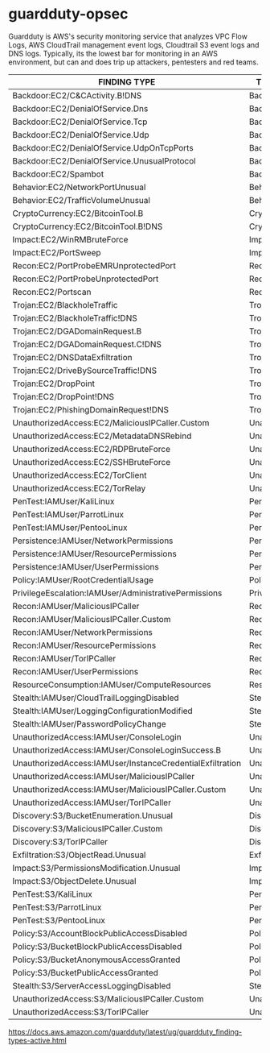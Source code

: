 # guardduty-opsec

Guardduty is AWS's security monitoring service that analyzes VPC Flow Logs, AWS CloudTrail management event logs, Cloudtrail S3 event logs and DNS logs. Typically, its the lowest bar for monitoring in an AWS environment, but can and does trip up attackers, pentesters and red teams. 



| FINDING TYPE                                              | THREAT PURPOSE      | RESOURCE | SEVERITY |
|-----------------------------------------------------------|---------------------|----------|----------|
| Backdoor:EC2/C&CActivity.B!DNS                            | Backdoor            | EC2      | High     |
| Backdoor:EC2/DenialOfService.Dns                          | Backdoor            | EC2      | High     |
| Backdoor:EC2/DenialOfService.Tcp                          | Backdoor            | EC2      | High     |
| Backdoor:EC2/DenialOfService.Udp                          | Backdoor            | EC2      | High     |
| Backdoor:EC2/DenialOfService.UdpOnTcpPorts                | Backdoor            | EC2      | High     |
| Backdoor:EC2/DenialOfService.UnusualProtocol              | Backdoor            | EC2      | High     |
| Backdoor:EC2/Spambot                                      | Backdoor            | EC2      | Medium   |
| Behavior:EC2/NetworkPortUnusual                           | Behavior            | EC2      | Medium   |
| Behavior:EC2/TrafficVolumeUnusual                         | Behavior            | EC2      | Medium   |
| CryptoCurrency:EC2/BitcoinTool.B                          | CryptoCurrency      | EC2      | High     |
| CryptoCurrency:EC2/BitcoinTool.B!DNS                      | CryptoCurrency      | EC2      | High     |
| Impact:EC2/WinRMBruteForce                                | Impact              | EC2      | High     |
| Impact:EC2/PortSweep                                      | Impact              | EC2      | High     |
| Recon:EC2/PortProbeEMRUnprotectedPort                     | Recon               | EC2      | High     |
| Recon:EC2/PortProbeUnprotectedPort                        | Recon               | EC2      | Low*     |
| Recon:EC2/Portscan                                        | Recon               | EC2      | Medium   |
| Trojan:EC2/BlackholeTraffic                               | Trojan              | EC2      | Medium   |
| Trojan:EC2/BlackholeTraffic!DNS                           | Trojan              | EC2      | Medium   |
| Trojan:EC2/DGADomainRequest.B                             | Trojan              | EC2      | High     |
| Trojan:EC2/DGADomainRequest.C!DNS                         | Trojan              | EC2      | High     |
| Trojan:EC2/DNSDataExfiltration                            | Trojan              | EC2      | High     |
| Trojan:EC2/DriveBySourceTraffic!DNS                       | Trojan              | EC2      | Medium   |
| Trojan:EC2/DropPoint                                      | Trojan              | EC2      | Medium   |
| Trojan:EC2/DropPoint!DNS                                  | Trojan              | EC2      | High     |
| Trojan:EC2/PhishingDomainRequest!DNS                      | Trojan              | EC2      | High     |
| UnauthorizedAccess:EC2/MaliciousIPCaller.Custom           | UnauthorizedAccess  | EC2      | Medium   |
| UnauthorizedAccess:EC2/MetadataDNSRebind                  | UnauthorizedAccess  | EC2      | High     |
| UnauthorizedAccess:EC2/RDPBruteForce                      | UnauthorizedAccess  | EC2      | Low*     |
| UnauthorizedAccess:EC2/SSHBruteForce                      | UnauthorizedAccess  | EC2      | Low*     |
| UnauthorizedAccess:EC2/TorClient                          | UnauthorizedAccess  | EC2      | High     |
| UnauthorizedAccess:EC2/TorRelay                           | UnauthorizedAccess  | EC2      | High     |
| PenTest:IAMUser/KaliLinux                                 | PenTest             | IAM      | Medium   |
| PenTest:IAMUser/ParrotLinux                               | PenTest             | IAM      | Medium   |
| PenTest:IAMUser/PentooLinux                               | PenTest             | IAM      | Medium   |
| Persistence:IAMUser/NetworkPermissions                    | Persistence         | IAM      | Medium*  |
| Persistence:IAMUser/ResourcePermissions                   | Persistence         | IAM      | Medium*  |
| Persistence:IAMUser/UserPermissions                       | Persistence         | IAM      | Medium*  |
| Policy:IAMUser/RootCredentialUsage                        | Policy              | IAM      | Low      |
| PrivilegeEscalation:IAMUser/AdministrativePermissions     | PrivilegeEscalation | IAM      | Low*     |
| Recon:IAMUser/MaliciousIPCaller                           | Recon               | IAM      | Medium   |
| Recon:IAMUser/MaliciousIPCaller.Custom                    | Recon               | IAM      | Medium   |
| Recon:IAMUser/NetworkPermissions                          | Recon               | IAM      | Medium*  |
| Recon:IAMUser/ResourcePermissions                         | Recon               | IAM      | Medium*  |
| Recon:IAMUser/TorIPCaller                                 | Recon               | IAM      | Medium   |
| Recon:IAMUser/UserPermissions                             | Recon               | IAM      | Medium*  |
| ResourceConsumption:IAMUser/ComputeResources              | ResourceConsumption | IAM      | Medium*  |
| Stealth:IAMUser/CloudTrailLoggingDisabled                 | Stealth             | IAM      | Low      |
| Stealth:IAMUser/LoggingConfigurationModified              | Stealth             | IAM      | Medium*  |
| Stealth:IAMUser/PasswordPolicyChange                      | Stealth             | IAM      | Low      |
| UnauthorizedAccess:IAMUser/ConsoleLogin                   | UnauthorizedAccess  | IAM      | Medium*  |
| UnauthorizedAccess:IAMUser/ConsoleLoginSuccess.B          | UnauthorizedAccess  | IAM      | Medium   |
| UnauthorizedAccess:IAMUser/InstanceCredentialExfiltration | UnauthorizedAccess  | IAM      | High     |
| UnauthorizedAccess:IAMUser/MaliciousIPCaller              | UnauthorizedAccess  | IAM      | Medium   |
| UnauthorizedAccess:IAMUser/MaliciousIPCaller.Custom       | UnauthorizedAccess  | IAM      | Medium   |
| UnauthorizedAccess:IAMUser/TorIPCaller                    | UnauthorizedAccess  | IAM      | Medium   |
| Discovery:S3/BucketEnumeration.Unusual                    | Discovery           | S3       | Medium   |
| Discovery:S3/MaliciousIPCaller.Custom                     | Discovery           | S3       | High     |
| Discovery:S3/TorIPCaller                                  | Discovery           | S3       | Medium   |
| Exfiltration:S3/ObjectRead.Unusual                        | Exfiltration        | S3       | Medium   |
| Impact:S3/PermissionsModification.Unusual                 | Impact              | S3       | Medium   |
| Impact:S3/ObjectDelete.Unusual                            | Impact              | S3       | Medium   |
| PenTest:S3/KaliLinux                                      | PenTest             | S3       | Medium   |
| PenTest:S3/ParrotLinux                                    | PenTest             | S3       | Medium   |
| PenTest:S3/PentooLinux                                    | PenTest             | S3       | Medium   |
| Policy:S3/AccountBlockPublicAccessDisabled                | Policy              | S3       | Low      |
| Policy:S3/BucketBlockPublicAccessDisabled                 | Policy              | S3       | Low      |
| Policy:S3/BucketAnonymousAccessGranted                    | Policy              | S3       | High     |
| Policy:S3/BucketPublicAccessGranted                       | Policy              | S3       | High     |
| Stealth:S3/ServerAccessLoggingDisabled                    | Stealth             | S3       | Low      |
| UnauthorizedAccess:S3/MaliciousIPCaller.Custom            | UnauthorizedAccess  | S3       | High     |
| UnauthorizedAccess:S3/TorIPCaller                         | UnauthorizedAccess  | S3       | High     |

https://docs.aws.amazon.com/guardduty/latest/ug/guardduty_finding-types-active.html
